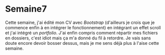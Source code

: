 # Semaine7

Cette semaine, j'ai édité mon CV avec _Bootstrap_ (d'ailleurs je crois que je commence enfin à en intégrer le fonctionnement) en intégrant un effet scroll et j'ai intégré un _portfolio_. J'ai enfin compris comment répartir mes fichiers en dossiers, c'est idiot mais ça m'a donné du fil à retordre. Je vais sans doute encore devoir bosser dessus, mais je me sens déjà plus à l'aise cette semaine. 